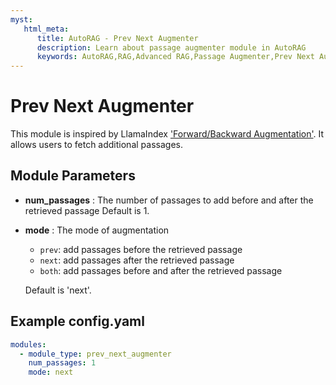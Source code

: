 ```yaml
---
myst:
   html_meta:
      title: AutoRAG - Prev Next Augmenter
      description: Learn about passage augmenter module in AutoRAG 
      keywords: AutoRAG,RAG,Advanced RAG,Passage Augmenter,Prev Next Augmenter
---
```

# Prev Next Augmenter

This module is inspired by
LlamaIndex ['Forward/Backward Augmentation'](https://docs.llamaindex.ai/en/stable/examples/node_postprocessor/PrevNextPostprocessorDemo/).
It allows users to fetch additional passages.

## **Module Parameters**

- **num_passages** : The number of passages to add before and after the retrieved passage
  Default is 1.
- **mode** : The mode of augmentation
    - `prev`: add passages before the retrieved passage
    - `next`: add passages after the retrieved passage
    - `both`: add passages before and after the retrieved passage

  Default is 'next'.

## **Example config.yaml**

```yaml
modules:
  - module_type: prev_next_augmenter
    num_passages: 1
    mode: next
```

